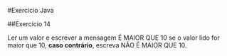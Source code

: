 #Exercício Java

##Exercício 14

Ler um valor e escrever a mensagem É MAIOR QUE 10 se o valor lido for maior que 10, **caso contrário**, escreva NÃO É MAIOR QUE 10.
